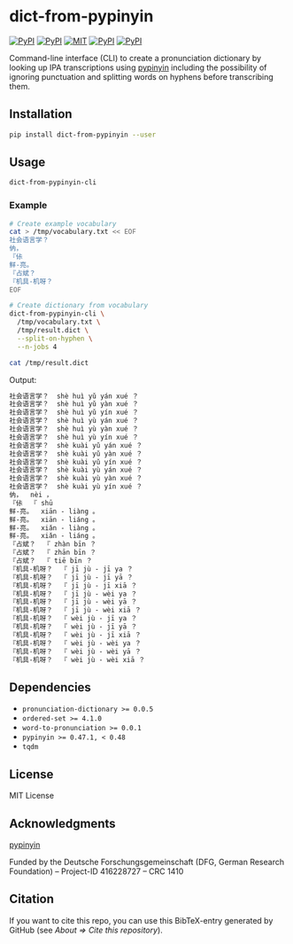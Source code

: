 # dict-from-pypinyin

[![PyPI](https://img.shields.io/pypi/v/dict-from-pypinyin.svg)](https://pypi.python.org/pypi/dict-from-pypinyin)
[![PyPI](https://img.shields.io/pypi/pyversions/dict-from-pypinyin.svg)](https://pypi.python.org/pypi/dict-from-pypinyin)
[![MIT](https://img.shields.io/github/license/stefantaubert/dict-from-pypinyin.svg)](https://github.com/stefantaubert/dict-from-pypinyin/blob/master/LICENSE)
[![PyPI](https://img.shields.io/pypi/wheel/dict-from-pypinyin.svg)](https://pypi.python.org/pypi/dict-from-pypinyin)
[![PyPI](https://img.shields.io/pypi/implementation/dict-from-pypinyin.svg)](https://pypi.python.org/pypi/dict-from-pypinyin)

Command-line interface (CLI) to create a pronunciation dictionary by looking up IPA transcriptions using [pypinyin](https://github.com/mozillazg/python-pinyin) including the possibility of ignoring punctuation and splitting words on hyphens before transcribing them.

## Installation

```sh
pip install dict-from-pypinyin --user
```

## Usage

```sh
dict-from-pypinyin-cli
```

### Example

```sh
# Create example vocabulary
cat > /tmp/vocabulary.txt << EOF
社会语言学？
㐻，
『㑐
鲜-亮。
『占斌？
『机具-机呀？
EOF

# Create dictionary from vocabulary
dict-from-pypinyin-cli \
  /tmp/vocabulary.txt \
  /tmp/result.dict \
  --split-on-hyphen \
  --n-jobs 4

cat /tmp/result.dict
```

Output:

```txt
社会语言学？  shè huì yǔ yán xué ？
社会语言学？  shè huì yǔ yàn xué ？
社会语言学？  shè huì yǔ yín xué ？
社会语言学？  shè huì yù yán xué ？
社会语言学？  shè huì yù yàn xué ？
社会语言学？  shè huì yù yín xué ？
社会语言学？  shè kuài yǔ yán xué ？
社会语言学？  shè kuài yǔ yàn xué ？
社会语言学？  shè kuài yǔ yín xué ？
社会语言学？  shè kuài yù yán xué ？
社会语言学？  shè kuài yù yàn xué ？
社会语言学？  shè kuài yù yín xué ？
㐻，  nèi ，
『㑐  『 shū
鲜-亮。  xiān - liàng 。
鲜-亮。  xiān - liáng 。
鲜-亮。  xiǎn - liàng 。
鲜-亮。  xiǎn - liáng 。
『占斌？  『 zhàn bīn ？
『占斌？  『 zhān bīn ？
『占斌？  『 tiē bīn ？
『机具-机呀？  『 jī jù - jī ya ？
『机具-机呀？  『 jī jù - jī yā ？
『机具-机呀？  『 jī jù - jī xiā ？
『机具-机呀？  『 jī jù - wèi ya ？
『机具-机呀？  『 jī jù - wèi yā ？
『机具-机呀？  『 jī jù - wèi xiā ？
『机具-机呀？  『 wèi jù - jī ya ？
『机具-机呀？  『 wèi jù - jī yā ？
『机具-机呀？  『 wèi jù - jī xiā ？
『机具-机呀？  『 wèi jù - wèi ya ？
『机具-机呀？  『 wèi jù - wèi yā ？
『机具-机呀？  『 wèi jù - wèi xiā ？
```

## Dependencies

- `pronunciation-dictionary >= 0.0.5`
- `ordered-set >= 4.1.0`
- `word-to-pronunciation >= 0.0.1`
- `pypinyin >= 0.47.1, < 0.48`
- `tqdm`

## License

MIT License

## Acknowledgments

[pypinyin](https://github.com/mozillazg/python-pinyin)

Funded by the Deutsche Forschungsgemeinschaft (DFG, German Research Foundation) – Project-ID 416228727 – CRC 1410

## Citation

If you want to cite this repo, you can use this BibTeX-entry generated by GitHub (see *About => Cite this repository*).
